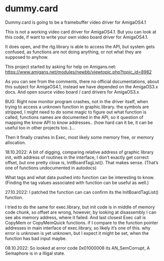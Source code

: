 # dummy.card
Dummy.card is going to be a framebuffer video driver for AmigaOS4.1

This is not a working video card driver for AmigaOS4.1. 
But you can look at this code, if want to write your own video board driver for AmigaOS4.1.

It does open, and the rtg.library is able to access the API, 
but system gets confused, as functions are not doing anything, or not what they are supposed to anyhow.

This project started by asking for help on Amigans.net:
https://www.amigans.net/modules/newbb/viewtopic.php?topic_id=8982

As you can see from the comments, there no official documentations, 
about this subject for AmigaOS4.1, instead we have depended on the AmigaOS3.x docs.
And open source video board / card drivers for AmigaOS3.x

BUG:
Right now monitor program crashes, not in the driver itself, when trying to access a unknown function in graphic.library. 
the symbols are stripped, I might need to do some magic to figure out what function is called, 
functions names are documented in the API, so it question of mapping the know API to know addresses..
(how hard can it be, it can be useful too in other projects too..)...

Then it finally crashes in Exec, most likely some memory free, or memory allocation.

18.10.2022:
A bit of digging, comparing relative address of graphic library init, with address of routines in the interface, 
I don’t exactly get correct offset, but one pretty close is, InitBoardTagList(). That makes sense.
(That’s one of functions undocumented in autodocs)

What tags and what data pushed into function can be interesting to know.
(Finding the tag values associated with function can be useful as well.)

27.10.2022:
I patched the function can can confirm its the InitBoardTagList() function.

I tried to do the same for exec.library, but init code is in middle of memory code chunk, 
so offset are wrong, however, by looking at disassembly I can see abs memory address, where it failed.
And last closest Exec call is CopyMem or CopyMemQuick functions.
if I compare to the function pointer addresses in main interface of exec.library, so likely it’s one of this.
why error is unknown is yet unknown, but I expect it might be set, when the function has bad input maybe.

08.10.2022:
So looked at error code 0x01000008 its AN_SemCorrupt, A Semaphore is in a illigal state.
